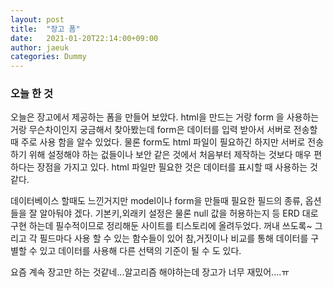 ```yaml
---
layout: post
title:  "장고 폼"
date:   2021-01-20T22:14:00+09:00
author: jaeuk
categories: Dummy
---
```


### **오늘 한 것**
오늘은 장고에서 제공하는 폼을 만들어 보았다. html을 만드는 거랑 form 을 사용하는 거랑 무슨차이인지 궁금해서 찾아봤는데 
form은 데이터를 입력 받아서 서버로 전송할때 주로 사용 함을 알수 있었다. 물론 form도 html 파일이 필요하긴 하지만 서버로 전송하기 위해 설정해야 하는 겂들이나 보안 같은 것에서 처음부터 제작하는 것보다 매우 편하다는 장점을 가지고 있다. html 파일만 필요한 것은 데이터를 표시할 때 사용하는 것 같다.

데이터베이스 할때도 느낀거지만 model이나 form을 만들때 필요한 필드의 종류, 옵션들을 잘 알아둬야 겠다. 기본키,외래키 설정은 물론 null 값을 허용하는지 등 ERD 대로 구현 하는데 필수적이므로 정리해둔 사이트를 티스토리에 올려두었다. 꺼내 쓰도록~ 그리고 각 필드마다 사용 할 수 있는 
함수들이 있어 참,거짓이나 비교를 통해 데이터를 구별할 수 있고 데이터를 사용해 다른 선택의 기준이 될 수 도 있다. 

요즘 계속 장고만 하는 것같네...알고리즘 해야하는데 장고가 너무 재밌어....ㅠ